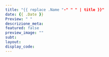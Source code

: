 ```yaml
---
title: "{{ replace .Name "-" " " | title }}"
date: {{ .Date }}
Preview: " "
descrizione_meta: 
featured: false
preview_image: ""
subt: 
layout:
display_code:
---
```

